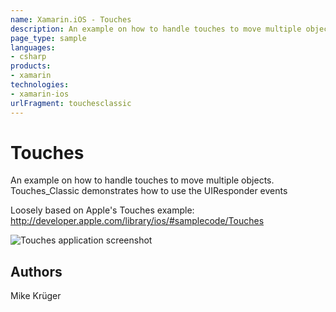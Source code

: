 ```yaml
---
name: Xamarin.iOS - Touches
description: An example on how to handle touches to move multiple objects. TouchesClassic demonstrates how to use the UIResponder events Loosely based on...
page_type: sample
languages:
- csharp
products:
- xamarin
technologies:
- xamarin-ios
urlFragment: touchesclassic
---
```

# Touches

An example on how to handle touches to move multiple objects.
Touches_Classic demonstrates how to use the UIResponder events

Loosely based on Apple's Touches example:
http://developer.apple.com/library/ios/#samplecode/Touches

![Touches application screenshot](Screenshots/Touches_Classic1.png "Touches application screenshot")

## Authors

Mike Krüger
